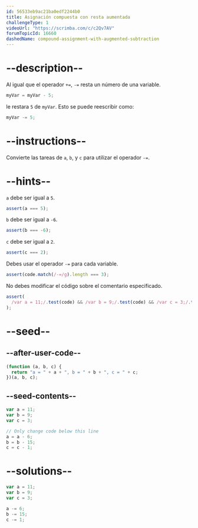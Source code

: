 ```yaml
---
id: 56533eb9ac21ba0edf2244b0
title: Asignación compuesta con resta aumentada
challengeType: 1
videoUrl: "https://scrimba.com/c/c2Qv7AV"
forumTopicId: 16660
dashedName: compound-assignment-with-augmented-subtraction
---
```


# --description--

Al igual que el operador `+=`, `-=` resta un número de una variable.

```js
myVar = myVar - 5;
```

le restara `5` de `myVar`. Esto se puede reescribir como:

```js
myVar -= 5;
```

# --instructions--

Convierte las tareas de `a`, `b`, y `c` para utilizar el operador `-=`.

# --hints--

`a` debe ser igual a `5`.

```js
assert(a === 5);
```

`b` debe ser igual a `-6`.

```js
assert(b === -6);
```

`c` debe ser igual a `2`.

```js
assert(c === 2);
```

Debes usar el operador `-=` para cada variable.

```js
assert(code.match(/-=/g).length === 3);
```

No debes modificar el código sobre el comentario especificado.

```js
assert(
  /var a = 11;/.test(code) && /var b = 9;/.test(code) && /var c = 3;/.test(code)
);
```

# --seed--

## --after-user-code--

```js
(function (a, b, c) {
  return "a = " + a + ", b = " + b + ", c = " + c;
})(a, b, c);
```

## --seed-contents--

```js
var a = 11;
var b = 9;
var c = 3;

// Only change code below this line
a = a - 6;
b = b - 15;
c = c - 1;
```

# --solutions--

```js
var a = 11;
var b = 9;
var c = 3;

a -= 6;
b -= 15;
c -= 1;
```
